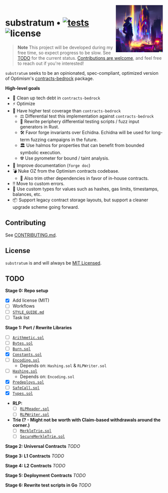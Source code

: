 <img align="right" width="150" height="150" top="100" src="./assets/logo.png">

# substratum • [![tests](https://github.com/clabby/substratum/actions/workflows/test.yml/badge.svg?label=tests)](https://github.com/clabby/substratum/actions/workflows/test.yml) ![license](https://img.shields.io/github/license/clabby/substratum?label=license)

> **Note**
> This project will be developed during my free time, so expect progress to be slow. See [TODO](#TODO) for the current status. [Contributions are welcome](./CONTRIBUTING.md), and feel free to reach out if you're interested!

`substratum` seeks to be an opinionated, spec-compliant, optimized version of Optimism's [contracts-bedrock](https://github.com/ethereum-optimism/optimism/tree/develop/packages/contracts-bedrock) package.

**High-level goals**
- :broom: Clean up tech debt in `contracts-bedrock`
- :zap: Optimize
- :test_tube: Have higher test coverage than `contracts-bedrock`
    - :balance_scale: Differential test this implementation against `contracts-bedrock`
    - :crab: Rewrite periphery differential testing scripts / fuzz input generators in Rust.
    - :hammer_and_wrench: Favor forge invariants over Echidna. Echidna will be used for long-term fuzzing campaigns in the future.
    - :classical_building: Use halmos for properties that can benefit from bounded symbolic execution.
    - :radioactive: Use pyrometer for bound / taint analysis.
- :scroll: Improve documentation (`forge doc`)
- :bomb: Nuke OZ from the Optimism contracts codebase.
    - :house_with_garden: Also trim other dependencies in favor of in-house contracts.
- :bangbang: Move to custom errors.
- :dizzy: Use custom types for values such as hashes, gas limits, timestamps, balances, etc.
- :package: Support legacy contract storage layouts, but support a cleaner upgrade scheme going forward.

## Contributing
See [CONTRIBUTING.md](./CONTRIBUTING.md).

## License
`substratum` is and will always be [MIT Licensed](./LICENSE.md).

## TODO

**Stage 0: Repo setup**
- [x] Add license (MIT)
- [ ] Workflows
- [ ] [`STYLE_GUIDE.md`](./STYLE_GUIDE.md)
- [ ] Task list

**Stage 1: Port / Rewrite Libraries**
- [ ] [`Arithmetic.sol`](https://github.com/ethereum-optimism/optimism/blob/develop/packages/contracts-bedrock/contracts/libraries/Arithmetic.sol)
- [ ] [`Bytes.sol`](https://github.com/ethereum-optimism/optimism/blob/develop/packages/contracts-bedrock/contracts/libraries/Bytes.sol)
- [ ] [`Burn.sol`](https://github.com/ethereum-optimism/optimism/blob/develop/packages/contracts-bedrock/contracts/libraries/Burn.sol)
- [x] [`Constants.sol`](https://github.com/ethereum-optimism/optimism/blob/develop/packages/contracts-bedrock/contracts/libraries/Constants.sol)
- [ ] [`Encoding.sol`](https://github.com/ethereum-optimism/optimism/blob/develop/packages/contracts-bedrock/contracts/libraries/Encoding.sol)
    - Depends on: `Hashing.sol` & `RLPWriter.sol`
- [ ] [`Hashing.sol`](https://github.com/ethereum-optimism/optimism/blob/develop/packages/contracts-bedrock/contracts/libraries/Hashing.sol)
    - Depends on: `Encoding.sol`
- [x] [`Predeploys.sol`](https://github.com/ethereum-optimism/optimism/blob/develop/packages/contracts-bedrock/contracts/libraries/Predeploys.sol)
- [ ] [`SafeCall.sol`](https://github.com/ethereum-optimism/optimism/blob/develop/packages/contracts-bedrock/contracts/libraries/SafeCall.sol)
- [x] [`Types.sol`](https://github.com/ethereum-optimism/optimism/blob/develop/packages/contracts-bedrock/contracts/libraries/Types.sol)
- **RLP:**
    - [ ] [`RLPReader.sol`](https://github.com/ethereum-optimism/optimism/blob/develop/packages/contracts-bedrock/contracts/libraries/rlp/RLPReader.sol)
    - [ ] [`RLPWriter.sol`](https://github.com/ethereum-optimism/optimism/blob/develop/packages/contracts-bedrock/contracts/libraries/rlp/RLPWriter.sol)
- **Trie (? - Might not be worth with Claim-based withdrawals around the corner.)**
    - [ ] [`MerkleTrie.sol`](https://github.com/ethereum-optimism/optimism/blob/develop/packages/contracts-bedrock/contracts/libraries/trie/MerkleTrie.sol)
    - [ ] [`SecureMerkleTrie.sol`](https://github.com/ethereum-optimism/optimism/blob/develop/packages/contracts-bedrock/contracts/libraries/trie/SecureMerkleTrie.sol)

**Stage 2: Universal Contracts**
*TODO*

**Stage 3: L1 Contracts**
*TODO*

**Stage 4: L2 Contracts**
*TODO*

**Stage 5: Deployment Contracts**
*TODO*

**Stage 6: Rewrite test scripts in Go**
*TODO*


